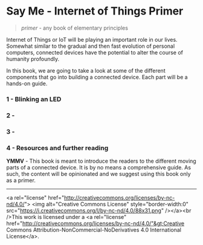 # Say Me - Internet of Things Primer

> _primer_ - any book of elementary principles

Internet of Things or IoT will be playing an important role in our lives. Somewhat similar to the gradual and then fast evolution of personal computers, connected devices have the potential to alter the course of humanity profoundly.

In this book, we are going to take a look at some of the different components that go into building a connected device. Each part will be a hands-on guide.

### 1 - Blinking an LED

### 2 -

### 3 -

### 4 - Resources and further reading

**YMMV** - This book is meant to introduce the readers to the different moving parts of a connected device. It is by no means a comprehensive guide. As such, the content will be opinionated and we suggest using this book only as a primer.

---

&lt;a rel="license" href="http://creativecommons.org/licenses/by-nc-nd/4.0/"&gt; &lt;img alt="Creative Commons License" style="border-width:0" src="https://i.creativecommons.org/l/by-nc-nd/4.0/88x31.png" /&gt;&lt;/a&gt;&lt;br /&gt;This work is licensed under a &lt;a rel="license" href="http://creativecommons.org/licenses/by-nc-nd/4.0/"&gt;Creative Commons Attribution-NonCommercial-NoDerivatives 4.0 International License&lt;/a&gt;.

